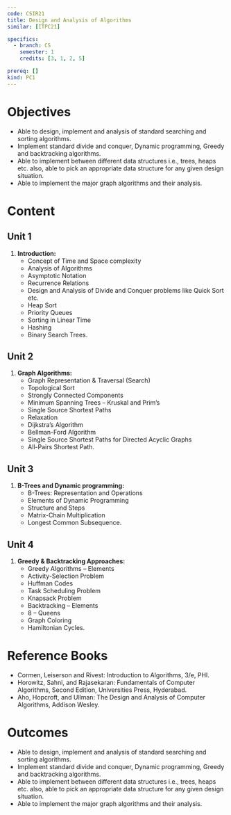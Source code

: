 ```yaml
---
code: CSIR21
title: Design and Analysis of Algorithms
similar: [ITPC21]

specifics:
  - branch: CS
    semester: 1
    credits: [3, 1, 2, 5]

prereq: []
kind: PC1
---
```


# Objectives

- Able to design, implement and analysis of standard searching and sorting algorithms.
- Implement standard divide and conquer, Dynamic programming, Greedy and backtracking
  algorithms.
- Able to implement between different data structures i.e., trees, heaps etc. also, able to pick an
  appropriate data structure for any given design situation.
- Able to implement the major graph algorithms and their analysis.

# Content

## Unit 1

1. **Introduction:**
   - Concept of Time and Space complexity
   - Analysis of Algorithms
   - Asymptotic Notation
   - Recurrence Relations
   - Design and Analysis of Divide and Conquer problems like Quick Sort etc.
   - Heap Sort
   - Priority Queues
   - Sorting in Linear Time
   - Hashing
   - Binary Search Trees.

## Unit 2

1. **Graph Algorithms:**
   - Graph Representation & Traversal (Search)
   - Topological Sort
   - Strongly Connected Components
   - Minimum Spanning Trees – Kruskal and Prim’s
   - Single Source Shortest Paths
   - Relaxation
   - Dijkstra’s Algorithm
   - Bellman-Ford Algorithm
   - Single Source Shortest Paths for Directed Acyclic Graphs
   - All-Pairs Shortest Path.

## Unit 3

1. **B-Trees and Dynamic programming:**
   - B-Trees: Representation and Operations
   - Elements of Dynamic Programming
   - Structure and Steps
   - Matrix-Chain Multiplication
   - Longest Common Subsequence.

## Unit 4

1. **Greedy & Backtracking Approaches:**
   - Greedy Algorithms – Elements
   - Activity-Selection Problem
   - Huffman Codes
   - Task Scheduling Problem
   - Knapsack Problem
   - Backtracking – Elements
   - 8 – Queens
   - Graph Coloring
   - Hamiltonian Cycles.

# Reference Books

- Cormen, Leiserson and Rivest: Introduction to Algorithms, 3/e, PHI.
- Horowitz, Sahni, and Rajasekaran: Fundamentals of Computer Algorithms, Second Edition, Universities Press, Hyderabad.
- Aho, Hopcroft, and Ullman: The Design and Analysis of Computer Algorithms, Addison Wesley.

# Outcomes

- Able to design, implement and analysis of standard searching and sorting algorithms.
- Implement standard divide and conquer, Dynamic programming, Greedy and backtracking algorithms.
- Able to implement between different data structures i.e., trees, heaps etc. also, able to pick an appropriate data structure for any given design situation.
- Able to implement the major graph algorithms and their analysis.
